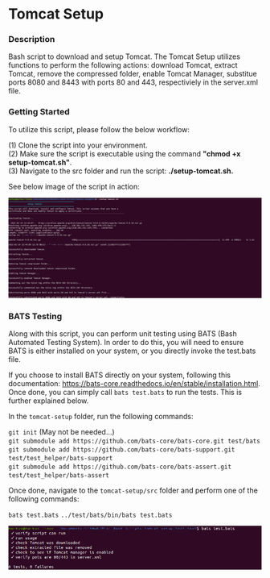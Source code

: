 # Tomcat Setup

### Description
Bash script to download and setup Tomcat. The Tomcat Setup utilizes functions to perform the following actions: download Tomcat, extract Tomcat, remove the compressed folder, enable Tomcat Manager, substitue ports 8080 and 8443 with ports 80 and 443, respectiviely in the server.xml file.

### Getting Started
To utilize this script, please follow the below workflow:

(1) Clone the script into your environment.\
(2) Make sure the script is executable using the command **"chmod +x setup-tomcat.sh"**.\
(3) Navigate to the src folder and run the script: **./setup-tomcat.sh.**

See below image of the script in action:

![Setting up Tomcat](https://github.com/markusewalker/Misc-Bash-Scripts/blob/master/tomcat-setup/setup-tomcat.jpg)

### BATS Testing
Along with this script, you can perform unit testing using BATS (Bash Automated Testing System). In order to do this, you will need to ensure BATS is either installed on your system, or you directly invoke the test.bats file.

If you choose to install BATS directly on your system, following this documentation: https://bats-core.readthedocs.io/en/stable/installation.html. Once done, you can simply call `bats test.bats` to run the tests. This is further explained below.

In the `tomcat-setup` folder, run the following commands:

`git init` (May not be needed...) \
`git submodule add https://github.com/bats-core/bats-core.git test/bats`\
`git submodule add https://github.com/bats-core/bats-support.git test/test_helper/bats-support`\
`git submodule add https://github.com/bats-core/bats-assert.git test/test_helper/bats-assert`

Once done, navigate to the `tomcat-setup/src` folder and perform one of the following commands:

`bats test.bats`
`../test/bats/bin/bats test.bats`

![BATS Testing Result](https://github.com/markusewalker/Misc-Bash-Scripts/blob/master/tomcat-setup/bats.jpg)
